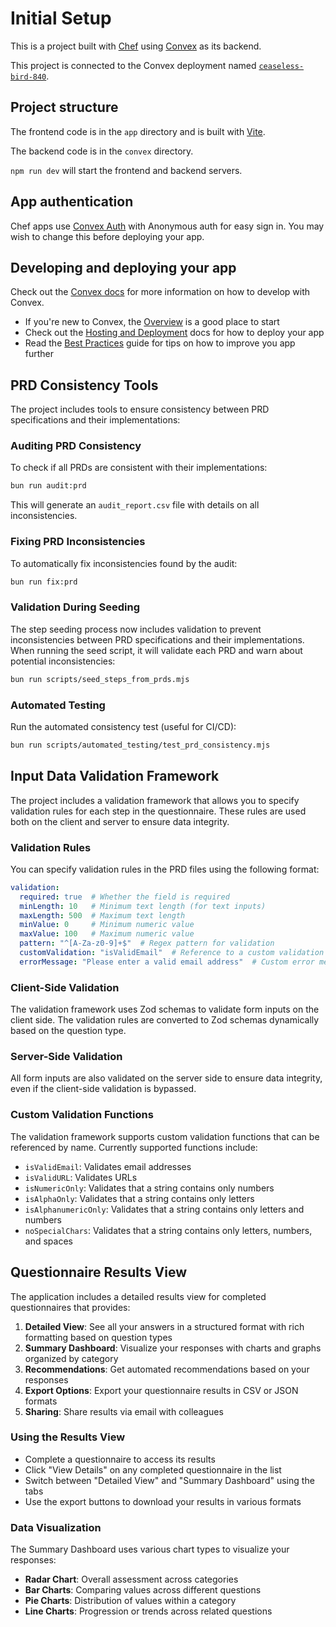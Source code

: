 # Initial Setup
  
This is a project built with [Chef](https://chef.convex.dev) using [Convex](https://convex.dev) as its backend.
  
This project is connected to the Convex deployment named [`ceaseless-bird-840`](https://dashboard.convex.dev/d/ceaseless-bird-840).
  
## Project structure
  
The frontend code is in the `app` directory and is built with [Vite](https://vitejs.dev/).
  
The backend code is in the `convex` directory.
  
`npm run dev` will start the frontend and backend servers.

## App authentication

Chef apps use [Convex Auth](https://auth.convex.dev/) with Anonymous auth for easy sign in. You may wish to change this before deploying your app.

## Developing and deploying your app

Check out the [Convex docs](https://docs.convex.dev/) for more information on how to develop with Convex.
* If you're new to Convex, the [Overview](https://docs.convex.dev/understanding/) is a good place to start
* Check out the [Hosting and Deployment](https://docs.convex.dev/production/) docs for how to deploy your app
* Read the [Best Practices](https://docs.convex.dev/understanding/best-practices/) guide for tips on how to improve you app further

## PRD Consistency Tools

The project includes tools to ensure consistency between PRD specifications and their implementations:

### Auditing PRD Consistency

To check if all PRDs are consistent with their implementations:

```bash
bun run audit:prd
```

This will generate an `audit_report.csv` file with details on all inconsistencies.

### Fixing PRD Inconsistencies

To automatically fix inconsistencies found by the audit:

```bash
bun run fix:prd
```

### Validation During Seeding

The step seeding process now includes validation to prevent inconsistencies between PRD specifications and their implementations. When running the seed script, it will validate each PRD and warn about potential inconsistencies:

```bash
bun run scripts/seed_steps_from_prds.mjs
```

### Automated Testing

Run the automated consistency test (useful for CI/CD):

```bash
bun run scripts/automated_testing/test_prd_consistency.mjs
```

## Input Data Validation Framework

The project includes a validation framework that allows you to specify validation rules for each step in the questionnaire. These rules are used both on the client and server to ensure data integrity.

### Validation Rules

You can specify validation rules in the PRD files using the following format:

```yaml
validation:
  required: true  # Whether the field is required
  minLength: 10   # Minimum text length (for text inputs)
  maxLength: 500  # Maximum text length
  minValue: 0     # Minimum numeric value
  maxValue: 100   # Maximum numeric value
  pattern: "^[A-Za-z0-9]+$"  # Regex pattern for validation
  customValidation: "isValidEmail"  # Reference to a custom validation function
  errorMessage: "Please enter a valid email address"  # Custom error message
```

### Client-Side Validation

The validation framework uses Zod schemas to validate form inputs on the client side. The validation rules are converted to Zod schemas dynamically based on the question type.

### Server-Side Validation

All form inputs are also validated on the server side to ensure data integrity, even if the client-side validation is bypassed.

### Custom Validation Functions

The validation framework supports custom validation functions that can be referenced by name. Currently supported functions include:

- `isValidEmail`: Validates email addresses
- `isValidURL`: Validates URLs
- `isNumericOnly`: Validates that a string contains only numbers
- `isAlphaOnly`: Validates that a string contains only letters
- `isAlphanumericOnly`: Validates that a string contains only letters and numbers
- `noSpecialChars`: Validates that a string contains only letters, numbers, and spaces

## Questionnaire Results View

The application includes a detailed results view for completed questionnaires that provides:

1. **Detailed View**: See all your answers in a structured format with rich formatting based on question types
2. **Summary Dashboard**: Visualize your responses with charts and graphs organized by category
3. **Recommendations**: Get automated recommendations based on your responses
4. **Export Options**: Export your questionnaire results in CSV or JSON formats
5. **Sharing**: Share results via email with colleagues

### Using the Results View

- Complete a questionnaire to access its results
- Click "View Details" on any completed questionnaire in the list
- Switch between "Detailed View" and "Summary Dashboard" using the tabs
- Use the export buttons to download your results in various formats

### Data Visualization

The Summary Dashboard uses various chart types to visualize your responses:

- **Radar Chart**: Overall assessment across categories
- **Bar Charts**: Comparing values across different questions
- **Pie Charts**: Distribution of values within a category
- **Line Charts**: Progression or trends across related questions
